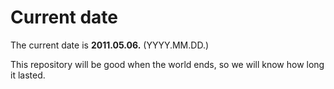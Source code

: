# Current date

The current date is **2011.05.06.** (YYYY.MM.DD.)

This repository will be good when the world ends, so we will know how long it lasted.